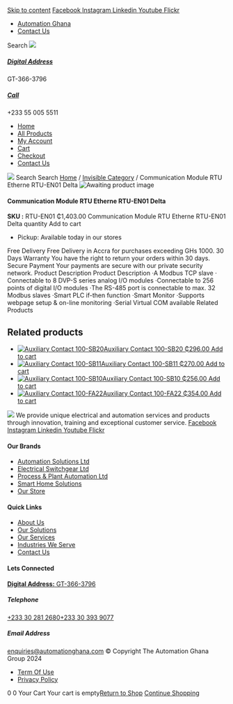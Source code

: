 [Skip to content](https://store.automationghana.com/product/communication-module-rtu-etherne-rtu-en01-delta/#content)
[ Facebook ](https://www.facebook.com/automationgh/) [ Instagram ](https://www.instagram.com/automationgh/) [ Linkedin ](https://www.linkedin.com/company/the-automation-ghana-limited/) [ Youtube ](https://www.youtube.com/channel/UCurrRDUSm5oIW39VXjn1u0w) [ Flickr ](https://www.flickr.com/photos/181794037@N07/)
  * [ Automation Ghana ](https://automationghana.com)
  * [ Contact Us ](https://store.automationghana.com/contact/)


Search
[ ![](https://store.automationghana.com/wp-content/uploads/2024/04/Website-TAGG-Logo-BLUE.png) ](https://store.automationghana.com/)
[ ](https://maps.app.goo.gl/m4xeaagWCNbLk4jM6)
#####  [ Digital Address ](https://maps.app.goo.gl/m4xeaagWCNbLk4jM6)
GT-366-3796 
[ ](tel:+233550055511)
#####  [ Call ](tel:+233550055511)
+233 55 005 5511 
  * [Home](https://store.automationghana.com/)
  * [All Products](https://store.automationghana.com/shop/)
  * [My Account](https://store.automationghana.com/my-account/)
  * [Cart](https://store.automationghana.com/cart/)
  * [Checkout](https://store.automationghana.com/checkout/)
  * [Contact Us](https://store.automationghana.com/contact/)


[![](https://store.automationghana.com/wp-content/uploads/2024/04/AutomationGhana_logo_white.png)](https://store.automationghana.com)
Search
Search
[Home](https://store.automationghana.com) / [Invisible Category](https://store.automationghana.com/product-category/invisible-category/) / Communication Module RTU Etherne RTU-EN01 Delta
![Awaiting product image](https://store.automationghana.com/wp-content/uploads/woocommerce-placeholder-600x600.png)
####  Communication Module RTU Etherne RTU-EN01 Delta 
**SKU :** RTU-EN01 
₵1,403.00
Communication Module RTU Etherne RTU-EN01 Delta quantity
Add to cart
  * Pickup: Available today in our stores


Free Delivery 
Free Delivery in Accra for purchases exceeding GHs 1000. 
30 Days Warranty 
You have the right to return your orders within 30 days. 
Secure Payment 
Your payments are secure with our private security network. 
Product Description
Product Description
‧A Modbus TCP slave ‧Connectable to 8 DVP-S series analog I/O modules ‧Connectable to 256 points of digital I/O modules ‧The RS-485 port is connectable to max. 32 Modbus slaves ‧Smart PLC if-then function ‧Smart Monitor ‧Supports webpage setup & on-line monitoring ‧Serial Virtual COM available
Related Products 
## Related products
  * [![Auxiliary Contact 100-SB20](https://store.automationghana.com/wp-content/uploads/2020/11/Allen-Bradley-100S-300x300.jpg)Auxiliary Contact 100-SB20 ₵296.00 ](https://store.automationghana.com/product/auxiliary-contact-100-sb20/)
[Add to cart](https://store.automationghana.com/product/communication-module-rtu-etherne-rtu-en01-delta/?add-to-cart=2956)
  * [![Auxiliary Contact 100-SB11](https://store.automationghana.com/wp-content/uploads/2020/11/Allen-Bradley-100S-300x300.jpg)Auxiliary Contact 100-SB11 ₵270.00 ](https://store.automationghana.com/product/auxiliary-contact-100-sb11/)
[Add to cart](https://store.automationghana.com/product/communication-module-rtu-etherne-rtu-en01-delta/?add-to-cart=2954)
  * [![Auxiliary Contact 100-SB10](https://store.automationghana.com/wp-content/uploads/2020/11/Auxilliary-Contact-300x300.jpg)Auxiliary Contact 100-SB10 ₵256.00 ](https://store.automationghana.com/product/auxiliary-contact-100-sb10/)
[Add to cart](https://store.automationghana.com/product/communication-module-rtu-etherne-rtu-en01-delta/?add-to-cart=2952)
  * [![Auxiliary Contact 100-FA22](https://store.automationghana.com/wp-content/uploads/2020/11/100-FA22-e1624027345370.jpg)Auxiliary Contact 100-FA22 ₵354.00 ](https://store.automationghana.com/product/auxiliary-contact-100-fa22-rockwell/)
[Add to cart](https://store.automationghana.com/product/communication-module-rtu-etherne-rtu-en01-delta/?add-to-cart=2935)


![](https://store.automationghana.com/wp-content/uploads/2024/04/AutomationGhana_logo_white.png)
We provide unique electrical and automation services and products through innovation, training and exceptional customer service.
[ Facebook ](https://www.facebook.com/automationgh/) [ Instagram ](https://www.instagram.com/automationgh/) [ Linkedin ](https://www.linkedin.com/company/the-automation-ghana-limited/) [ Youtube ](https://www.youtube.com/channel/UCurrRDUSm5oIW39VXjn1u0w) [ Flickr ](https://www.flickr.com/photos/181794037@N07/)
#### Our Brands
  * [ Automation Solutions Ltd ](https://store.automationghana.com/product/communication-module-rtu-etherne-rtu-en01-delta/)
  * [ Electrical Switchgear Ltd ](https://store.automationghana.com/product/communication-module-rtu-etherne-rtu-en01-delta/)
  * [ Process & Plant Automation Ltd ](https://store.automationghana.com/product/communication-module-rtu-etherne-rtu-en01-delta/)
  * [ Smart Home Solutions ](https://store.automationghana.com/product/communication-module-rtu-etherne-rtu-en01-delta/)
  * [ Our Store ](https://store.automationghana.com/product/communication-module-rtu-etherne-rtu-en01-delta/)


#### Quick Links
  * [ About Us ](https://store.automationghana.com/product/communication-module-rtu-etherne-rtu-en01-delta/)
  * [ Our Solutions ](https://store.automationghana.com/product/communication-module-rtu-etherne-rtu-en01-delta/)
  * [ Our Services ](https://store.automationghana.com/product/communication-module-rtu-etherne-rtu-en01-delta/)
  * [ Industries We Serve ](https://store.automationghana.com/product/communication-module-rtu-etherne-rtu-en01-delta/)
  * [ Contact Us ](https://store.automationghana.com/product/communication-module-rtu-etherne-rtu-en01-delta/)


#### Lets Connected
[**Digital Address:** GT-366-3796](https://maps.app.goo.gl/m4xeaagWCNbLk4jM6)
#####  Telephone 
[ +233 30 281 2680](tel:+233302812680)[+233 30 393 9077](https://store.automationghana.com/product/communication-module-rtu-etherne-rtu-en01-delta/+233303939077)
#####  Email Address 
enquiries@automationghana.com 
© Copyright The Automation Ghana Group 2024
  * [ Term Of Use ](https://store.automationghana.com/product/communication-module-rtu-etherne-rtu-en01-delta/)
  * [ Privacy Policy ](https://store.automationghana.com/product/communication-module-rtu-etherne-rtu-en01-delta/)


0
0
Your Cart
Your cart is empty[Return to Shop](https://store.automationghana.com/shop/)
[Continue Shopping](https://store.automationghana.com/product/communication-module-rtu-etherne-rtu-en01-delta/)
